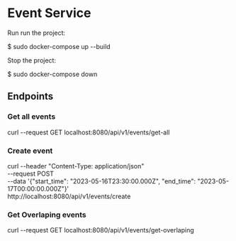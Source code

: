 # Event Service

Run run the project: 

$ sudo docker-compose up --build


Stop the project: 

$ sudo docker-compose down


## Endpoints

### Get all events

curl --request GET localhost:8080/api/v1/events/get-all

### Create event

curl --header "Content-Type: application/json" \
     --request POST \
     --data '{"start_time": "2023-05-16T23:30:00.000Z", "end_time": "2023-05-17T00:00:00.000Z"}' \
     http://localhost:8080/api/v1/events/create

### Get Overlaping events

curl --request GET localhost:8080/api/v1/events/get-overlaping
